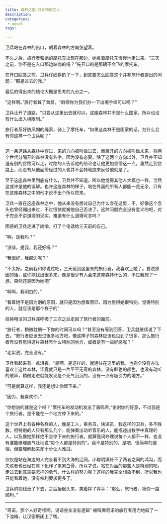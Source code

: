 ```yaml
---
title: 森林之国-并非特别之人-
description:
categories:
 - novel
tags:

---
```


卫兵站在森林的出口，朝着森林的方向张望着。

不久之后，旅行者和她的摩托车出现在那边，她推着摩托车慢慢地走过来。“三天之前，你不是在入口那边站岗的吗？”先开口的是那辆不会飞的摩托车。

<!-- more -->
	
在开口回答之前，卫兵仔细斟酌了一下，到底要怎么回答这个并非旅行者提出的问题：“那是过去的我。”

最后的得出来的结论大概是思考的九分之一。

“这样啊。”旅行者耸了耸肩，“麻烦你为我们办一下出境手续可以吗？”

卫兵让开了道路，“只要从这里出去就可以，这座森林并不是什么国家，所以也没有什么出入境限制。”

旅行者系好防风帽的绳索，骑上了摩托车，“如果这森林不是国家的话，为什么会有你这样一个卫兵呢？”

---

这一条道路从森林中穿过，来的方向被叫做过去，而离开的方向被叫做未来，将两个世代分隔开的森林没有名字，因为没有必要。除了这两个方向以外，卫兵并不知道有别的岔路可以走，过路的人告诉他的结论也让他更加坚信这一点。虽然走到岔路上，而没有从他面前经过的人也并不会特地跑来反驳他就是了。

至于这座森林里到底有什么，卫兵并不知道，所以他觉得其他人大概也一样，当然这或许是他的误解。也许这座森林的样子，站在外面的所有人都能一览无余，只有在这座森林之中的他才说不出个所以然来。

卫兵一直在这座森林之中，他从来没有想过自己为什么会在这里，不，好像这个念头也曾经蹦出来过，不过很快就被他自己否决了，这种问题完全没有意义的吧，对于完全不讲道理的现实，难道有什么道理可言吗？

困惑的卫兵走进了岗哨，打了个电话给三天前的自己。

“啊，是我吗？”

“没错，是我，我还好吗？”

“我很好，我那边呢？”

“不太好。之前我和你说过吧，三天前到这里来的旅行者，我喜欢上她了。要说原因的话，或许能找出很多来，像是很少有人会来这座森林什么的，不过我想了一想，果然还是因为她吧”

“啊啊，我明白的。”

“看着她不是因为别的原因，就只是因为想看而已，因为觉得她很特别，觉得特别的人，就应该是那个样子的”

挂掉电话的卫兵深呼吸了三次之后走回了旅行者的面前。

“旅行者，稍微耽搁一下你的时间可以吗？”甚至没有等到回答，卫兵就继续说了下去，“旅行者应该去过很多地方吧，像这样子的森林应该也见到了很多，那么旅行者有没有觉得这片森林有什么特别的地方，或者是有一些好感呢？”

“老实说，完全没有。”

卫兵看起来有一点沮丧，“是啊，是这样的，就连住在这里的我，也完全没有办法喜欢上这片森林，毕竟就只是一片平平无奇的森林，没有鲜艳的颜色，也没有动听的歌声，稍微走进就能发现是个死气沉沉的，没有一点有吸引力的地方。”

“可是就算这样，我还是想让你留下来。”

“因为，我喜欢你。”

“你想说的就是这个吗？”摩托车的发动机发出了轰鸣声,“谢谢你的好意，不过我是个旅行者，是不能在一个地方停下来的。”

这个世界上有各种各样的人，像是工人，乘务员，快递员，我这样的卫兵，多不胜数。但特别的人只有那么几个，能弹奏出动听音乐的人，能描述出数字中真理的人，以及像她那样绝不会停下来的旅行者。就算强词夺理说每个人都不一样，也没有谁能够理直气壮地说“每个人都是特别的”。我不是特别的，是吧，很简单的道理，但要理解起来却十分让人难过。

仅仅是站在海边的人完全看不到大海的辽阔，小聪明填补不了两者之间的鸿沟，而失败者也已经在崖下化作了累累白骨，所以才说，站在对面的那些人是特别的吧。走过去到底需要怎样的勇气，什么样的努力呢？这样的我完全想象不到，所以我也只能看着她，没有权利要求更多了。

卫兵的视线垂了下去，之后抬起头来，笑着挥了挥手：“那么，旅行者，祝你一路顺利。”

---

“奇诺，那个人好奇怪啊，说话完全没有逻辑”
被叫做奇诺的旅行者用力地敲了一下油箱，让汉密斯闭上了嘴。

